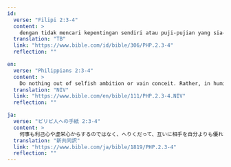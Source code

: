 ```yaml
---
id:
  verse: "Filipi 2:3-4"
  content: >
    dengan tidak mencari kepentingan sendiri atau puji-pujian yang sia-sia. Sebaliknya hendaklah dengan rendah hati yang seorang menganggap yang lain lebih utama dari pada dirinya sendiri; dan janganlah tiap-tiap orang hanya memperhatikan kepentingannya sendiri, tetapi kepentingan orang lain juga.
  translation: "TB"
  link: "https://www.bible.com/id/bible/306/PHP.2.3-4"
  reflection: ""

en:
  verse: "Philippians 2:3-4"
  content: >
    Do nothing out of selfish ambition or vain conceit. Rather, in humility value others above yourselves, not looking to your own interests but each of you to the interests of the others.
  translation: "NIV"
  link: "https://www.bible.com/en/bible/111/PHP.2.3-4.NIV"
  reflection: ""

ja:
  verse: "ピリピ人への手紙 2:3-4"
  content: >
    何事も利己心や虚栄心からするのではなく、へりくだって、互いに相手を自分よりも優れた者と考え、 めいめい自分のことだけでなく、他人のことにも注意を払いなさい。
  translation: "新共同訳"
  link: "https://www.bible.com/ja/bible/1819/PHP.2.3-4"
  reflection: ""
---
```

